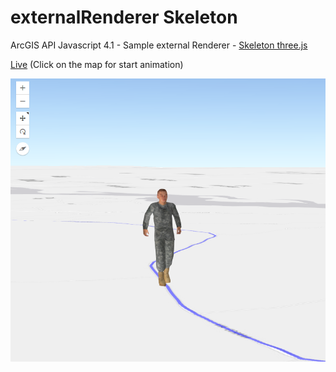 # externalRenderer Skeleton
ArcGIS API Javascript 4.1 - Sample external Renderer - [Skeleton three.js](https://threejs.org/examples/webgl_animation_skinning_blending.html)

[Live](https://nicogis.github.io/externalRendererSkeleton/) (Click on the map for start animation)

![](img/Skeleton.png) 
